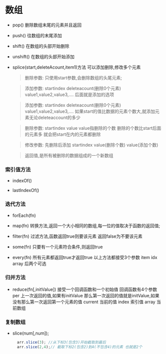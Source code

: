 # 数组

- pop() 删除数组末尾的元素并且返回
- push() 往数组的末尾添加
- shift() 在数组的头部开始删除
- unshift() 在数组的头部开始添加


- splice(start,deleteAcount,item1)方法 可以添加删除,修改多个元素

    > 删除参数: 只使用start参数,会删除数组的头尾元素;

    > 添加参数: startindex deleteacount(删除0个元素)  value1,value2,value3,.... 后面就是添加的选项

    > 添加参数: startindex deleteacount(删除0个元素)  value1,value2,value3,.... 如果start的值比数据的元素个数大,就添加元素无论deleteaccount的多少

    > 删除参数: startindex value   value指删除的个数 删除的个数比start后面的元素多 就会把start在内的元素都删除

    > 修改参数: 先删除后添加 startindex value(删除个数) value(添加个数)

    > 返回值,是所有被删除的数据组成的一个新数组

### 索引值方法

* indexOf()

* lastIndexOf()

### 迭代方法

* forEach(fn)

* map(fn)
  转换方法,返回一个大小相同的数组,每一位的值取决于函数的返回值;

* filter(fn)
  过滤方法,函数返回true则要该元素 返回false为不要该元素

* some(fn)
  只要有一个元素符合条件,则返回true

* every(fn)
  所有元素都返回true才返回true
以上方法都接受3个参数 item idx array 后两个可选

### 归并方法
* reduce(fn[,initValue])
  接受一个回调函数和一个初始值
  回调函数有4个参数
  per 上一次返回的值,如果有initValue  那么第一次返回的值就是initValue,如果没有那么第一次返回第一个元素的值
  current 当前的值
  index 索引值
  array 当前数组

### 复制数组
- slice(num[,num]);
  ```js
    arr.slice(3); //从下标3(包含3)开始截取到最后
    arr.slice(2,4);// 截取下标2(包含2)到4(不包含4)的元素 也就是2个 
  ```
